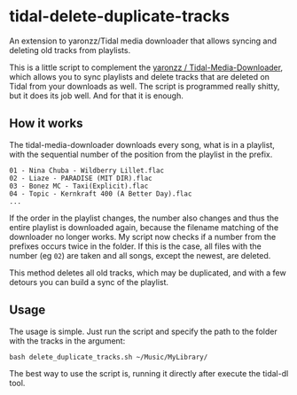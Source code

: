 # tidal-delete-duplicate-tracks
An extension to yaronzz/Tidal media downloader that allows syncing and deleting old tracks from playlists.

This is a little script to complement the [yaronzz / Tidal-Media-Downloader](https://github.com/yaronzz/Tidal-Media-Downloader), which allows you to sync playlists and delete tracks that are deleted on Tidal from your downloads as well.
The script is programmed really shitty, but it does its job well. And for that it is enough.

## How it works

The tidal-media-downloader downloads every song, what is in a playlist, with the sequential number of the position from the playlist in the prefix.
```
01 - Nina Chuba - Wildberry Lillet.flac   
02 - Liaze - PARADISE (MIT DIR).flac     
03 - Bonez MC - Taxi(Explicit).flac
04 - Topic - Kernkraft 400 (A Better Day).flac
...
```
If the order in the playlist changes, the number also changes and thus the entire playlist is downloaded again, because the filename matching of the downloader no longer works.
My script now checks if a number from the prefixes occurs twice in the folder. If this is the case, all files with the number (eg `02`) are taken and all songs, except the newest, are deleted.

This method deletes all old tracks, which may be duplicated, and with a few detours you can build a sync of the playlist.

## Usage

The usage is simple. Just run the script and specify the path to the folder with the tracks in the argument:
```
bash delete_duplicate_tracks.sh ~/Music/MyLibrary/
```

The best way to use the script is, running it directly after execute the tidal-dl tool.
